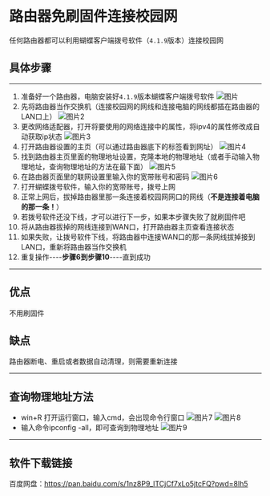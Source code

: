 # 路由器免刷固件连接校园网
任何路由器都可以利用蝴蝶客户端拨号软件（`4.1.9`版本）连接校园网

## 具体步骤
--------------------
  1. 准备好一个路由器，电脑安装好`4.1.9`版本蝴蝶客户端拨号软件
   ![图片](https://s1.ax1x.com/2022/09/06/v724JK.png)
  2. 先将路由器当作交换机（连接校园网的网线和连接电脑的网线都插在路由器的LAN口上）
   ![图片2](https://s1.ax1x.com/2022/09/06/v72WIx.png)
  3. 更改网络适配器，打开将要使用的网络连接中的属性，将ipv4的属性修改成自动获取ip状态
   ![图片3](https://s1.ax1x.com/2022/09/06/v72hi6.png)
  4. 打开路由器设置的主页（可以通过路由器底下的标签看到网址）
   ![图片4](https://s1.328888.xyz/2022/09/06/5Nros.png)
  5. 找到路由器主页里面的物理地址设置，克隆本地的物理地址（或者手动输入物理地址，查询物理地址的方法在最下面）
   ![图片5](https://s1.ax1x.com/2022/09/06/v7I474.png)
  6. 在路由器页面里的联网设置里输入你的宽带账号和密码
   ![图片6](https://s1.328888.xyz/2022/09/06/5Nqlp.png)
  7. 打开蝴蝶拨号软件，输入你的宽带账号，拨号上网
  8. 正常上网后，拔掉路由器里那一条连接着校园网网口的网线（**不是连接着电脑的那一条！**）
  9.  若拨号软件还没下线，才可以进行下一步，如果本步骤失败了就刷固件吧
  10. 将从路由器拔掉的网线连接到WAN口，打开路由器主页查看连接状态
  11. 如果失败，让拨号软件下线，将路由器中连接WAN口的那一条网线拔掉接到LAN口，重新将路由器当作交换机
  12. 重复操作----**步骤6到步骤10**----直到成功
   -------------
  ## 优点
  不用刷固件
  ## 缺点
  路由器断电、重启或者数据自动清理，则需要重新连接
  
  ----------------
  ## 查询物理地址方法
  - win+R 打开运行窗口，输入cmd，会出现命令行窗口
  ![图片7](https://s1.ax1x.com/2022/09/06/v7IRXT.png)
  ![图片8](https://s1.ax1x.com/2022/09/06/v7IfnU.png)
  - 输入命令ipconfig -all，即可查询到物理地址
  ![图片9](https://s1.ax1x.com/2022/09/06/v7IvHe.jpg)
  ---------------
  ## 软件下载链接
  百度网盘：https://pan.baidu.com/s/1nz8P9_lTCjCf7xLo5jtcFQ?pwd=8lh5 


    
 








